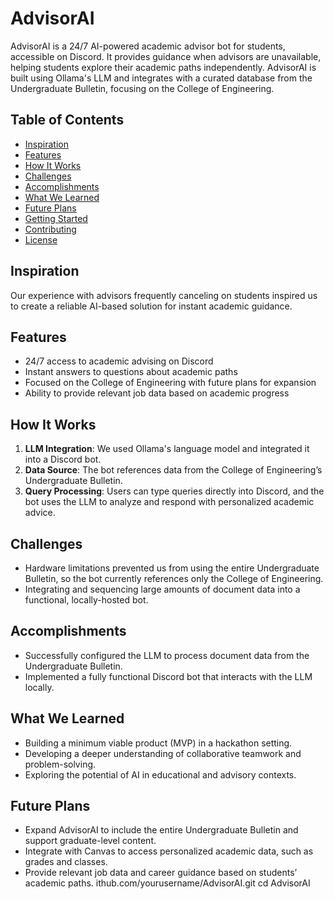 # AdvisorAI

AdvisorAI is a 24/7 AI-powered academic advisor bot for students, accessible on Discord. It provides guidance when advisors are unavailable, helping students explore their academic paths independently. AdvisorAI is built using Ollama's LLM and integrates with a curated database from the Undergraduate Bulletin, focusing on the College of Engineering.

## Table of Contents
- [Inspiration](#inspiration)
- [Features](#features)
- [How It Works](#how-it-works)
- [Challenges](#challenges)
- [Accomplishments](#accomplishments)
- [What We Learned](#what-we-learned)
- [Future Plans](#future-plans)
- [Getting Started](#getting-started)
- [Contributing](#contributing)
- [License](#license)

## Inspiration
Our experience with advisors frequently canceling on students inspired us to create a reliable AI-based solution for instant academic guidance.

## Features
- 24/7 access to academic advising on Discord
- Instant answers to questions about academic paths
- Focused on the College of Engineering with future plans for expansion
- Ability to provide relevant job data based on academic progress

## How It Works
1. **LLM Integration**: We used Ollama's language model and integrated it into a Discord bot.
2. **Data Source**: The bot references data from the College of Engineering’s Undergraduate Bulletin.
3. **Query Processing**: Users can type queries directly into Discord, and the bot uses the LLM to analyze and respond with personalized academic advice.

## Challenges
- Hardware limitations prevented us from using the entire Undergraduate Bulletin, so the bot currently references only the College of Engineering.
- Integrating and sequencing large amounts of document data into a functional, locally-hosted bot.

## Accomplishments
- Successfully configured the LLM to process document data from the Undergraduate Bulletin.
- Implemented a fully functional Discord bot that interacts with the LLM locally.

## What We Learned
- Building a minimum viable product (MVP) in a hackathon setting.
- Developing a deeper understanding of collaborative teamwork and problem-solving.
- Exploring the potential of AI in educational and advisory contexts.

## Future Plans
- Expand AdvisorAI to include the entire Undergraduate Bulletin and support graduate-level content.
- Integrate with Canvas to access personalized academic data, such as grades and classes.
- Provide relevant job data and career guidance based on students’ academic paths.
ithub.com/yourusername/AdvisorAI.git
   cd AdvisorAI

